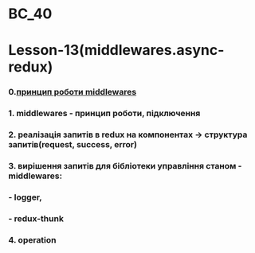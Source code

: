 # BC_40

# Lesson-13(middlewares.async-redux)

### 0.[принцип роботи middlewares](https://d33wubrfki0l68.cloudfront.net/08d01ed85246d3ece01963408572f3f6dfb49d41/4bc12/assets/images/reduxasyncdataflowdiagram-d97ff38a0f4da0f327163170ccc13e80.gif)

### 1. middlewares - принцип роботи, підключення
### 2. реалізація запитів в redux на компонентах -> структура запитів(request, success, error)
### 3. вирішення запитів для бібліотеки управління станом - middlewares:
###    - logger,
###    - redux-thunk 
### 4. operation
